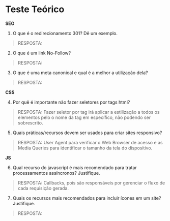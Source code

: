 # Teste Teórico

**SEO**

1. O que é o redirecionamento 301? Dê um exemplo.

> RESPOSTA:

2. O que é um link No-Follow?

> RESPOSTA:

3. O que é uma meta canonical e qual é a melhor a utilização dela?

> RESPOSTA:


**CSS**

4. Por quê é importante não fazer seletores por tags html?

> RESPOSTA: Fazer seletor por tag irá aplicar a estilização a todos os elementos pelo o nome da tag em específico, não podendo ser sobrescrito.

5. Quais práticas/recursos devem ser usados para criar sites responsivo?

> RESPOSTA: User Agent para verificar o Web Browser de acesso e as Media Queries para identificar o tamanho da tela do dispositivo.


**JS**

6. Qual recurso do javascript é mais recomendado para tratar processamentos assíncronos? Justifique.

> RESPOSTA: Callbacks, pois são responsáveis por gerenciar o fluxo de cada requisição gerada.

7. Quais os recursos mais recomendados para incluir ícones em um site? Justifique.

> RESPOSTA:
